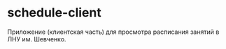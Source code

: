 # schedule-client
Приложение (клиентская часть) для просмотра расписания занятий в ЛНУ им. Шевченко.
